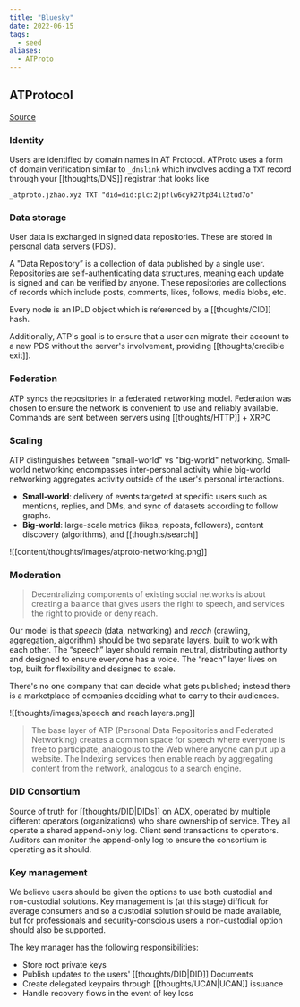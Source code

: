```yaml
---
title: "Bluesky"
date: 2022-06-15
tags:
  - seed
aliases:
  - ATProto
---
```


## ATProtocol

[Source](https://atproto.com/guides/overview)

### Identity

Users are identified by domain names in AT Protocol. ATProto uses a form of domain verification similar to `_dnslink` which involves adding a `TXT` record through your [[thoughts/DNS]] registrar that looks like

```
_atproto.jzhao.xyz TXT "did=did:plc:2jpflw6cyk27tp34il2tud7o"
```

### Data storage

User data is exchanged in signed data repositories. These are stored in personal data servers (PDS).

A "Data Repository” is a collection of data published by a single user. Repositories are self-authenticating data structures, meaning each update is signed and can be verified by anyone. These repositories are collections of records which include posts, comments, likes, follows, media blobs, etc.

Every node is an IPLD object which is referenced by a [[thoughts/CID]] hash.

Additionally, ATP's goal is to ensure that a user can migrate their account to a new PDS without the server's involvement, providing [[thoughts/credible exit]].

### Federation

ATP syncs the repositories in a federated networking model. Federation was chosen to ensure the network is convenient to use and reliably available. Commands are sent between servers using [[thoughts/HTTP]] + XRPC

### Scaling

ATP distinguishes between "small-world" vs "big-world" networking. Small-world networking encompasses inter-personal activity while big-world networking aggregates activity outside of the user's personal interactions.

- **Small-world**: delivery of events targeted at specific users such as mentions, replies, and DMs, and sync of datasets according to follow graphs.
- **Big-world**: large-scale metrics (likes, reposts, followers), content discovery (algorithms), and [[thoughts/search]]

![[content/thoughts/images/atproto-networking.png]]

### Moderation

> Decentralizing components of existing social networks is about creating a balance that gives users the right to speech, and services the right to provide or deny reach.

Our model is that *speech* (data, networking) and *reach* (crawling, aggregation, algorithm) should be two separate layers, built to work with each other. The “speech” layer should remain neutral, distributing authority and designed to ensure everyone has a voice. The “reach” layer lives on top, built for flexibility and designed to scale.

There's no one company that can decide what gets published; instead there is a marketplace of companies deciding what to carry to their audiences.

![[thoughts/images/speech and reach layers.png]]

> The base layer of ATP (Personal Data Repositories and Federated Networking) creates a common space for speech where everyone is free to participate, analogous to the Web where anyone can put up a website. The Indexing services then enable reach by aggregating content from the network, analogous to a search engine.

### DID Consortium

Source of truth for [[thoughts/DID|DIDs]] on ADX, operated by multiple different operators (organizations) who share ownership of service. They all operate a shared append-only log. Client send transactions to operators. Auditors can monitor the append-only log to ensure the consortium is operating as it should.

### Key management

We believe users should be given the options to use both custodial and non-custodial solutions. Key management is (at this stage) difficult for average consumers and so a custodial solution should be made available, but for professionals and security-conscious users a non-custodial option should also be supported.

The key manager has the following responsibilities:

- Store root private keys
- Publish updates to the users' [[thoughts/DID|DID]] Documents
- Create delegated keypairs through [[thoughts/UCAN|UCAN]] issuance
- Handle recovery flows in the event of key loss
